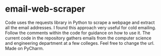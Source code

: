 # email-web-scraper
 Code uses the requests library in Python to scrape a webpage and extract all the email addresses. I found this approach very useful for cold emailing. Follow the comments within the code for guidance on how to use it. The current code in the repository gathers emails from the computer science and engineering department at a few colleges. Feel free to change the url. Made on PyCharm.
